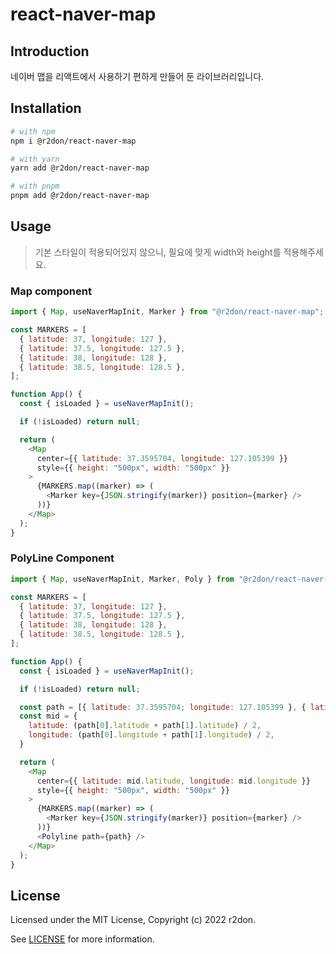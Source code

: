 # react-naver-map

## Introduction

네이버 맵을 리액트에서 사용하기 편하게 만들어 둔 라이브러리입니다.

## Installation

```sh
# with npm
npm i @r2don/react-naver-map

# with yarn
yarn add @r2don/react-naver-map

# with pnpm
pnpm add @r2don/react-naver-map
```

## Usage

> 기본 스타일이 적용되어있지 않으니, 필요에 맞게 width와 height를 적용해주세요.

### Map component

```js
import { Map, useNaverMapInit, Marker } from "@r2don/react-naver-map";

const MARKERS = [
  { latitude: 37, longitude: 127 },
  { latitude: 37.5, longitude: 127.5 },
  { latitude: 38, longitude: 128 },
  { latitude: 38.5, longitude: 128.5 },
];

function App() {
  const { isLoaded } = useNaverMapInit();

  if (!isLoaded) return null;

  return (
    <Map
      center={{ latitude: 37.3595704, longitude: 127.105399 }}
      style={{ height: "500px", width: "500px" }}
    >
      {MARKERS.map((marker) => (
        <Marker key={JSON.stringify(marker)} position={marker} />
      ))}
    </Map>
  );
}
```

### PolyLine Component

```js
import { Map, useNaverMapInit, Marker, Poly } from "@r2don/react-naver-map";

const MARKERS = [
  { latitude: 37, longitude: 127 },
  { latitude: 37.5, longitude: 127.5 },
  { latitude: 38, longitude: 128 },
  { latitude: 38.5, longitude: 128.5 },
];

function App() {
  const { isLoaded } = useNaverMapInit();

  if (!isLoaded) return null;

  const path = [{ latitude: 37.3595704; longitude: 127.105399 }, { latitude: 37.3585781; longitude: 127.1053234 }];
  const mid = {
    latitude: (path[0].latitude + path[1].latitude) / 2,
    longitude: (path[0].longitude + path[1].longitude) / 2,
  }

  return (
    <Map
      center={{ latitude: mid.latitude, longitude: mid.longitude }}
      style={{ height: "500px", width: "500px" }}
    >
      {MARKERS.map((marker) => (
        <Marker key={JSON.stringify(marker)} position={marker} />
      ))}
      <Polyline path={path} />
    </Map>
  );
}
```

## License

Licensed under the MIT License, Copyright (c) 2022 r2don.

See [LICENSE](https://github.com/r2don/react-naver-map/blob/main/LICENSE) for more information.
